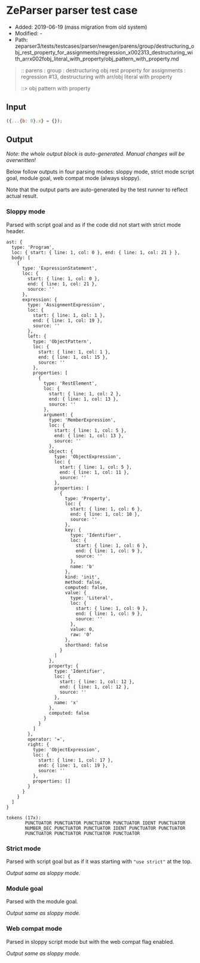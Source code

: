 # ZeParser parser test case

- Added: 2019-06-19 (mass migration from old system)
- Modified: -
- Path: zeparser3/tests/testcases/parser/newgen/parens/group/destructuring_obj_rest_property_for_assignments/regression_x002313_destructuring_with_arrx002fobj_literal_with_property/obj_pattern_with_property.md

> :: parens : group : destructuring obj rest property for assignments : regression #13, destructuring with arr/obj literal with property
>
> ::> obj pattern with property

## Input

`````js
({...{b: 0}.x} = {});
`````

## Output

_Note: the whole output block is auto-generated. Manual changes will be overwritten!_

Below follow outputs in four parsing modes: sloppy mode, strict mode script goal, module goal, web compat mode (always sloppy).

Note that the output parts are auto-generated by the test runner to reflect actual result.

### Sloppy mode

Parsed with script goal and as if the code did not start with strict mode header.

`````
ast: {
  type: 'Program',
  loc: { start: { line: 1, col: 0 }, end: { line: 1, col: 21 } },
  body: [
    {
      type: 'ExpressionStatement',
      loc: {
        start: { line: 1, col: 0 },
        end: { line: 1, col: 21 },
        source: ''
      },
      expression: {
        type: 'AssignmentExpression',
        loc: {
          start: { line: 1, col: 1 },
          end: { line: 1, col: 19 },
          source: ''
        },
        left: {
          type: 'ObjectPattern',
          loc: {
            start: { line: 1, col: 1 },
            end: { line: 1, col: 15 },
            source: ''
          },
          properties: [
            {
              type: 'RestElement',
              loc: {
                start: { line: 1, col: 2 },
                end: { line: 1, col: 13 },
                source: ''
              },
              argument: {
                type: 'MemberExpression',
                loc: {
                  start: { line: 1, col: 5 },
                  end: { line: 1, col: 13 },
                  source: ''
                },
                object: {
                  type: 'ObjectExpression',
                  loc: {
                    start: { line: 1, col: 5 },
                    end: { line: 1, col: 11 },
                    source: ''
                  },
                  properties: [
                    {
                      type: 'Property',
                      loc: {
                        start: { line: 1, col: 6 },
                        end: { line: 1, col: 10 },
                        source: ''
                      },
                      key: {
                        type: 'Identifier',
                        loc: {
                          start: { line: 1, col: 6 },
                          end: { line: 1, col: 9 },
                          source: ''
                        },
                        name: 'b'
                      },
                      kind: 'init',
                      method: false,
                      computed: false,
                      value: {
                        type: 'Literal',
                        loc: {
                          start: { line: 1, col: 9 },
                          end: { line: 1, col: 9 },
                          source: ''
                        },
                        value: 0,
                        raw: '0'
                      },
                      shorthand: false
                    }
                  ]
                },
                property: {
                  type: 'Identifier',
                  loc: {
                    start: { line: 1, col: 12 },
                    end: { line: 1, col: 12 },
                    source: ''
                  },
                  name: 'x'
                },
                computed: false
              }
            }
          ]
        },
        operator: '=',
        right: {
          type: 'ObjectExpression',
          loc: {
            start: { line: 1, col: 17 },
            end: { line: 1, col: 19 },
            source: ''
          },
          properties: []
        }
      }
    }
  ]
}

tokens (17x):
       PUNCTUATOR PUNCTUATOR PUNCTUATOR PUNCTUATOR IDENT PUNCTUATOR
       NUMBER_DEC PUNCTUATOR PUNCTUATOR IDENT PUNCTUATOR PUNCTUATOR
       PUNCTUATOR PUNCTUATOR PUNCTUATOR PUNCTUATOR
`````

### Strict mode

Parsed with script goal but as if it was starting with `"use strict"` at the top.

_Output same as sloppy mode._

### Module goal

Parsed with the module goal.

_Output same as sloppy mode._

### Web compat mode

Parsed in sloppy script mode but with the web compat flag enabled.

_Output same as sloppy mode._
